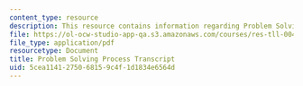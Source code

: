 ```yaml
---
content_type: resource
description: This resource contains information regarding Problem Solving Process.
file: https://ol-ocw-studio-app-qa.s3.amazonaws.com/courses/res-tll-004-stem-concept-videos-fall-2013/5cea1141275068159c4f1d1834e6564d_MITRES_TLL-004F13_ProbSolv.pdf
file_type: application/pdf
resourcetype: Document
title: Problem Solving Process Transcript
uid: 5cea1141-2750-6815-9c4f-1d1834e6564d
---
```

